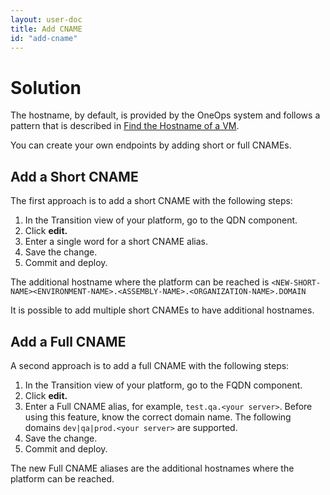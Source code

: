 ```yaml
---
layout: user-doc
title: Add CNAME
id: "add-cname"
---
```


# Solution

The hostname, by default, is provided by the OneOps system and follows a pattern that is described in [Find the Hostname of a VM](/user/howto/find-hostname-of-vm.html).

You can create your own endpoints by adding short or full CNAMEs.

## Add a Short CNAME

The first approach is to add a short CNAME with the following steps:


1. In the Transition view of your platform, go to the QDN component.
2. Click **edit.**
3. Enter a single word for a short CNAME alias.
4. Save the change.
5. Commit and deploy.

The additional hostname where the platform can be reached is `<NEW-SHORT-NAME><ENVIRONMENT-NAME>.<ASSEMBLY-NAME>.<ORGANIZATION-NAME>.DOMAIN`

It is possible to add multiple short CNAMEs to have additional hostnames.

## Add a Full CNAME

A second approach is to add a full CNAME with the following steps:


1. In the Transition view of your platform, go to the FQDN component.
2. Click **edit.**
3. Enter a Full CNAME alias, for example, `test.qa.<your server>`. Before using this feature, know the correct domain name. The following domains  `dev|qa|prod.<your server>` are supported.
4. Save the change.
5. Commit and deploy.

The new Full CNAME aliases are the additional hostnames where the platform can be reached.
